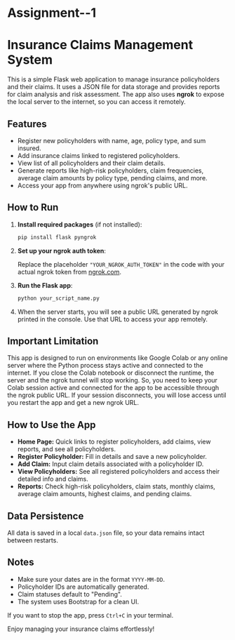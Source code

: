 # Assignment--1
# Insurance Claims Management System

This is a simple Flask web application to manage insurance policyholders and their claims. It uses a JSON file for data storage and provides reports for claim analysis and risk assessment. The app also uses **ngrok** to expose the local server to the internet, so you can access it remotely.


## Features

* Register new policyholders with name, age, policy type, and sum insured.
* Add insurance claims linked to registered policyholders.
* View list of all policyholders and their claim details.
* Generate reports like high-risk policyholders, claim frequencies, average claim amounts by policy type, pending claims, and more.
* Access your app from anywhere using ngrok's public URL.


## How to Run

1. **Install required packages** (if not installed):

   ```bash
   pip install flask pyngrok
   ```

2. **Set up your ngrok auth token**:

   Replace the placeholder `"YOUR_NGROK_AUTH_TOKEN"` in the code with your actual ngrok token from [ngrok.com](https://ngrok.com/).

3. **Run the Flask app**:

   ```bash
   python your_script_name.py
   ```

4. When the server starts, you will see a public URL generated by ngrok printed in the console. Use that URL to access your app remotely.

## Important Limitation
This app is designed to run on environments like Google Colab or any online server where the Python process stays active and connected to the internet. If you close the Colab notebook or disconnect the runtime, the server and the ngrok tunnel will stop working.
So, you need to keep your Colab session active and connected for the app to be accessible through the ngrok public URL. If your session disconnects, you will lose access until you restart the app and get a new ngrok URL.

## How to Use the App

* **Home Page:** Quick links to register policyholders, add claims, view reports, and see all policyholders.
* **Register Policyholder:** Fill in details and save a new policyholder.
* **Add Claim:** Input claim details associated with a policyholder ID.
* **View Policyholders:** See all registered policyholders and access their detailed info and claims.
* **Reports:** Check high-risk policyholders, claim stats, monthly claims, average claim amounts, highest claims, and pending claims.



## Data Persistence

All data is saved in a local `data.json` file, so your data remains intact between restarts.



## Notes

* Make sure your dates are in the format `YYYY-MM-DD`.
* Policyholder IDs are automatically generated.
* Claim statuses default to "Pending".
* The system uses Bootstrap for a clean UI.


If you want to stop the app, press `Ctrl+C` in your terminal.

Enjoy managing your insurance claims effortlessly!


